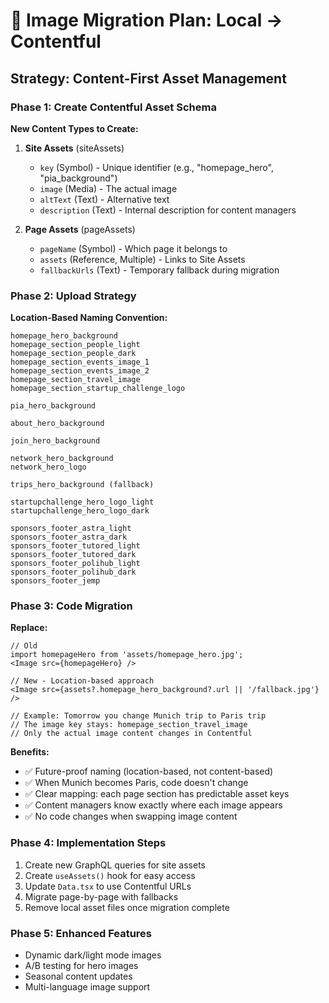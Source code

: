 # 🚀 Image Migration Plan: Local → Contentful

## Strategy: Content-First Asset Management

### Phase 1: Create Contentful Asset Schema
**New Content Types to Create:**

1. **Site Assets** (siteAssets)
   - `key` (Symbol) - Unique identifier (e.g., "homepage_hero", "pia_background")
   - `image` (Media) - The actual image
   - `altText` (Text) - Alternative text
   - `description` (Text) - Internal description for content managers

2. **Page Assets** (pageAssets) 
   - `pageName` (Symbol) - Which page it belongs to
   - `assets` (Reference, Multiple) - Links to Site Assets
   - `fallbackUrls` (Text) - Temporary fallback during migration

### Phase 2: Upload Strategy
**Location-Based Naming Convention:**
```
homepage_hero_background
homepage_section_people_light
homepage_section_people_dark
homepage_section_events_image_1
homepage_section_events_image_2
homepage_section_travel_image
homepage_section_startup_challenge_logo

pia_hero_background

about_hero_background

join_hero_background

network_hero_background
network_hero_logo

trips_hero_background (fallback)

startupchallenge_hero_logo_light
startupchallenge_hero_logo_dark

sponsors_footer_astra_light
sponsors_footer_astra_dark
sponsors_footer_tutored_light
sponsors_footer_tutored_dark
sponsors_footer_polihub_light
sponsors_footer_polihub_dark
sponsors_footer_jemp
```

### Phase 3: Code Migration
**Replace:**
```tsx
// Old
import homepageHero from 'assets/homepage_hero.jpg';
<Image src={homepageHero} />

// New - Location-based approach
<Image src={assets?.homepage_hero_background?.url || '/fallback.jpg'} />

// Example: Tomorrow you change Munich trip to Paris trip
// The image key stays: homepage_section_travel_image
// Only the actual image content changes in Contentful
```

**Benefits:**
- ✅ Future-proof naming (location-based, not content-based)
- ✅ When Munich becomes Paris, code doesn't change
- ✅ Clear mapping: each page section has predictable asset keys
- ✅ Content managers know exactly where each image appears
- ✅ No code changes when swapping image content

### Phase 4: Implementation Steps
1. Create new GraphQL queries for site assets
2. Create `useAssets()` hook for easy access
3. Update `Data.tsx` to use Contentful URLs
4. Migrate page-by-page with fallbacks
5. Remove local asset files once migration complete

### Phase 5: Enhanced Features
- Dynamic dark/light mode images
- A/B testing for hero images
- Seasonal content updates
- Multi-language image support
